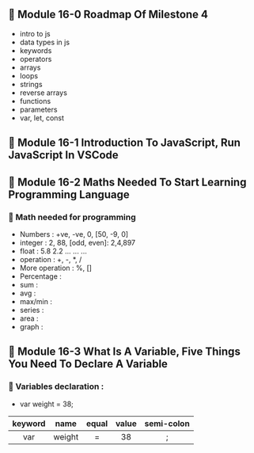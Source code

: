 ## 🎫   Module 16-0 Roadmap Of Milestone 4

- intro to js
- data types in js
- keywords
- operators
- arrays
- loops
- strings
- reverse arrays
- functions
- parameters
- var, let, const

## 🎫   Module 16-1 Introduction To JavaScript, Run JavaScript In VSCode

## 🎫   Module 16-2 Maths Needed To Start Learning Programming Language

### 🎃  Math needed for programming

- Numbers : +ve, -ve, 0, [50, -9, 0]
- integer : 2, 88, [odd, even]: 2,4,897
- float : 5.8 2.2 ... ... ... 
- operation : +, -, *, /
- More operation : %, []
- Percentage : 
- sum :
- avg :
- max/min :
- series :
- area :
- graph :

## 🎫   Module 16-3 What Is A Variable, Five Things You Need To Declare A Variable

### 🎃  Variables declaration :

- var weight = 38;


| keyword | name | equal | value | semi-colon |
| :---: | :---: | :---: | :---: | :---: |
| var | weight | = | 38 | ; |



